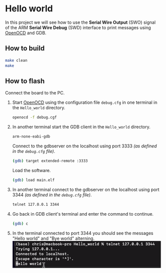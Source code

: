 # Hello world
In this project we will see how to use the **Serial Wire Output** (SWO) signal of the ARM **Serial Wire Debug** (SWD) interface to print messages using [OpenOCD](https://openocd.org) and GDB.

## How to build
```bash
make clean
make
```

## How to flash
Connect the board to the PC.
1. Start [OpenOCD](https://openocd.org) using the configuration file `debug.cfg` in one terminal in the `Hello_world` directory.
    ```bash
    openocd -f debug.cgf
    ```

2. In another terminal start the GDB client in the `Hello_world` directory.
    ```bash
    arm-none-eabi-gdb
    ```
    Connect to the gdbserver on the localhost using port 3333 *(as defined in the `debug.cfg` file)*.
    ```bash
    (gdb) target extended-remote :3333
    ```
    Load the software.
    ```bash
    (gdb) load main.elf
    ```
3. In another terminal connect to the gdbserver on the localhost using port 3344 *(as defined in the `debug.cfg` file)*.
    ```bash
    telnet 127.0.0.1 3344
    ```
4. Go back in GDB client's terminal and enter the command to continue.
    ```bash
    (gdb) c
    ```
5. In the terminal connected to port 3344 you should see the messages "Hello world" and "Bye world" alterning.  
![video](../Images/hello_world_bye_world.gif)